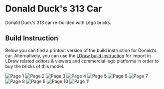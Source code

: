 # Donald Duck's 313 Car

Donald Duck's 313 car re-builded with Lego bricks.

## Build Instruction

Below you can find a printout version of the build instruction for Donald's car.
Alternatively, you can use the [LDraw build instruction](Donald.ldr) for import in LDraw related editors & viewers and commercial lego platforms in order to buy the bricks of this model.

![Page 1](Donald_page_1.png)
![Page 2](Donald_page_2.png)
![Page 3](Donald_page_3.png)
![Page 4](Donald_page_4.png)
![Page 5](Donald_page_5.png)
![Page 6](Donald_page_6.png)
![Page 7](Donald_page_7.png)
![Page 8](Donald_page_8.png)
![Page 9](Donald_page_9.png)
![Page 10](Donald_page_10.png)
![Page 11](Donald_page_11.png)
